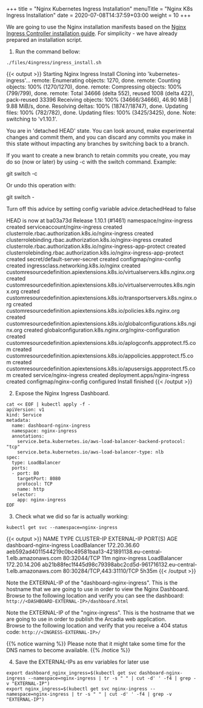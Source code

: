 +++
title = "Nginx Kubernetes Ingress Installation"
menuTitle = "Nginx K8s Ingress Installation"
date = 2020-07-08T14:37:59+03:00
weight = 10
+++

We are going to use the Nginx installation manifests based on the [Nginx Ingress Controller installation guide](https://docs.nginx.com/nginx-ingress-controller/installation/installation-with-manifests/).
For simplicity - we have already prepared an installation script.  
1. Run the command bellow:  

```
./files/4ingress/ingress_install.sh
```
{{< output >}}
Starting Nginx Ingress Install
Cloning into 'kubernetes-ingress'...
remote: Enumerating objects: 1270, done.
remote: Counting objects: 100% (1270/1270), done.
remote: Compressing objects: 100% (799/799), done.
remote: Total 34666 (delta 552), reused 1008 (delta 422), pack-reused 33396
Receiving objects: 100% (34666/34666), 46.90 MiB | 9.88 MiB/s, done.
Resolving deltas: 100% (18747/18747), done.
Updating files: 100% (782/782), done.
Updating files: 100% (3425/3425), done.
Note: switching to 'v1.10.1'.

You are in 'detached HEAD' state. You can look around, make experimental
changes and commit them, and you can discard any commits you make in this
state without impacting any branches by switching back to a branch.

If you want to create a new branch to retain commits you create, you may
do so (now or later) by using -c with the switch command. Example:

  git switch -c <new-branch-name>

Or undo this operation with:

  git switch -

Turn off this advice by setting config variable advice.detachedHead to false

HEAD is now at ba03a73d Release 1.10.1 (#1461)
namespace/nginx-ingress created
serviceaccount/nginx-ingress created
clusterrole.rbac.authorization.k8s.io/nginx-ingress created
clusterrolebinding.rbac.authorization.k8s.io/nginx-ingress created
clusterrole.rbac.authorization.k8s.io/nginx-ingress-app-protect created
clusterrolebinding.rbac.authorization.k8s.io/nginx-ingress-app-protect created
secret/default-server-secret created
configmap/nginx-config created
ingressclass.networking.k8s.io/nginx created
customresourcedefinition.apiextensions.k8s.io/virtualservers.k8s.nginx.org created
customresourcedefinition.apiextensions.k8s.io/virtualserverroutes.k8s.nginx.org created
customresourcedefinition.apiextensions.k8s.io/transportservers.k8s.nginx.org created
customresourcedefinition.apiextensions.k8s.io/policies.k8s.nginx.org created
customresourcedefinition.apiextensions.k8s.io/globalconfigurations.k8s.nginx.org created
globalconfiguration.k8s.nginx.org/nginx-configuration created
customresourcedefinition.apiextensions.k8s.io/aplogconfs.appprotect.f5.com created
customresourcedefinition.apiextensions.k8s.io/appolicies.appprotect.f5.com created
customresourcedefinition.apiextensions.k8s.io/apusersigs.appprotect.f5.com created
service/nginx-ingress created
deployment.apps/nginx-ingress created
configmap/nginx-config configured
Install finished
{{< /output >}}
  
2. Expose the Nginx Ingress Dashboard.
```
cat << EOF | kubectl apply -f -
apiVersion: v1
kind: Service
metadata:
  name: dashboard-nginx-ingress
  namespace: nginx-ingress
  annotations:
    service.beta.kubernetes.io/aws-load-balancer-backend-protocol: "tcp"
    service.beta.kubernetes.io/aws-load-balancer-type: nlb
spec:
  type: LoadBalancer
  ports:
  - port: 80
    targetPort: 8080
    protocol: TCP
    name: http
  selector:
    app: nginx-ingress
EOF
```

3. Check what we did so far is actually working:

```
kubectl get svc --namespace=nginx-ingress
```
{{< output >}}
NAME                      TYPE           CLUSTER-IP      EXTERNAL-IP                                                                 PORT(S)                      AGE
dashboard-nginx-ingress   LoadBalancer   172.20.36.60    aeb592ad4011544219c0bc49581baa13-421891138.eu-central-1.elb.amazonaws.com   80:32044/TCP                 11m
nginx-ingress             LoadBalancer   172.20.14.206   ab21b88fec1f445d98c79398abc2cd5d-961716132.eu-central-1.elb.amazonaws.com   80:30284/TCP,443:31110/TCP   5h35m
{{< /output >}}



Note the EXTERNAL-IP of the "dashboard-nginx-ingress". This is the hostname that we are going to use in order to view the Nginx Dashboard.  
Browse to the following location and verify you can see the dashboard: `http://<DASHBOARD-EXTERNAL-IP>/dashboard.html`

Note the EXTERNAL-IP of the "nginx-ingress". This is the hostname that we are going to use in order to publish the Arcadia web application.  
Browse to the following location and verify that you receive a 404 status code: `http://<INGRESS-EXTERNAL-IP>/`  

{{% notice warning %}}
Please note that it might take some time for the DNS names to become available.
{{% /notice %}}

4. Save the EXTERNAL-IPs as env variables for later use
```
export dashboard_nginx_ingress=$(kubectl get svc dashboard-nginx-ingress --namespace=nginx-ingress | tr -s " " | cut -d' ' -f4 | grep -v "EXTERNAL-IP")
export nginx_ingress=$(kubectl get svc nginx-ingress --namespace=nginx-ingress | tr -s " " | cut -d' ' -f4 | grep -v "EXTERNAL-IP")
```